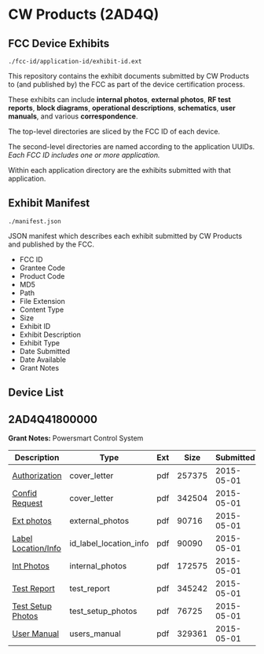 # CW Products (2AD4Q)
## FCC Device Exhibits

```
./fcc-id/application-id/exhibit-id.ext
```

This repository contains the exhibit documents submitted by CW Products to (and published by) the FCC as part of the device certification process.

These exhibits can include **internal photos**, **external photos**, **RF test reports**, **block diagrams**, **operational descriptions**, **schematics**, **user manuals**, and various **correspondence**.

The top-level directories are sliced by the FCC ID of each device.

The second-level directories are named according to the application UUIDs. *Each FCC ID includes one or more application.*

Within each application directory are the exhibits submitted with that application. 

## Exhibit Manifest

```
./manifest.json
```

JSON manifest which describes each exhibit submitted by CW Products and published by the FCC.

- FCC ID
- Grantee Code
- Product Code
- MD5
- Path
- File Extension
- Content Type
- Size
- Exhibit ID
- Exhibit Description
- Exhibit Type
- Date Submitted
- Date Available
- Grant Notes

## Device List
## 2AD4Q41800000
**Grant Notes:** Powersmart Control System

| Description | Type | Ext | Size | Submitted | Available |
| ----------- | ---- | --- | ---- | --------- | --------- |
| [Authorization](2AD4Q41800000/036238c3be6641664f6ff9fb5848dfcc/2602643.pdf) | cover_letter | pdf | 257375 | 2015-05-01 | 2015-05-01 |
| [Confid Request](2AD4Q41800000/036238c3be6641664f6ff9fb5848dfcc/2602644.pdf) | cover_letter | pdf | 342504 | 2015-05-01 | 2015-05-01 |
| [Ext photos](2AD4Q41800000/036238c3be6641664f6ff9fb5848dfcc/2602645.pdf) | external_photos | pdf | 90716 | 2015-05-01 | 2015-05-01 |
| [Label Location/Info](2AD4Q41800000/036238c3be6641664f6ff9fb5848dfcc/2602647.pdf) | id_label_location_info | pdf | 90090 | 2015-05-01 | 2015-05-01 |
| [Int Photos](2AD4Q41800000/036238c3be6641664f6ff9fb5848dfcc/2602646.pdf) | internal_photos | pdf | 172575 | 2015-05-01 | 2015-05-01 |
| [Test Report](2AD4Q41800000/036238c3be6641664f6ff9fb5848dfcc/2602650.pdf) | test_report | pdf | 345242 | 2015-05-01 | 2015-05-01 |
| [Test Setup Photos](2AD4Q41800000/036238c3be6641664f6ff9fb5848dfcc/2602648.pdf) | test_setup_photos | pdf | 76725 | 2015-05-01 | 2015-05-01 |
| [User Manual](2AD4Q41800000/036238c3be6641664f6ff9fb5848dfcc/2602649.pdf) | users_manual | pdf | 329361 | 2015-05-01 | 2015-05-01 |
